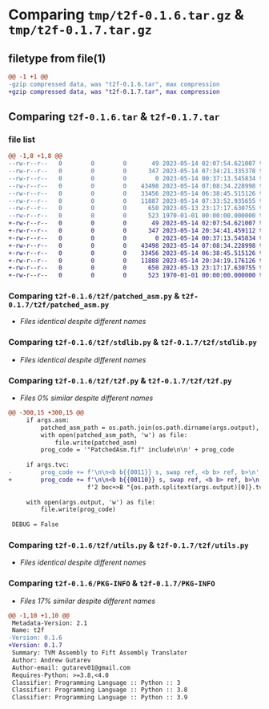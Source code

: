 # Comparing `tmp/t2f-0.1.6.tar.gz` & `tmp/t2f-0.1.7.tar.gz`

## filetype from file(1)

```diff
@@ -1 +1 @@
-gzip compressed data, was "t2f-0.1.6.tar", max compression
+gzip compressed data, was "t2f-0.1.7.tar", max compression
```

## Comparing `t2f-0.1.6.tar` & `t2f-0.1.7.tar`

### file list

```diff
@@ -1,8 +1,8 @@
--rw-r--r--   0        0        0       49 2023-05-14 02:07:54.621007 t2f-0.1.6/README.md
--rw-r--r--   0        0        0      347 2023-05-14 07:34:21.335378 t2f-0.1.6/pyproject.toml
--rw-r--r--   0        0        0        0 2023-05-14 00:37:13.545834 t2f-0.1.6/t2f/__init__.py
--rw-r--r--   0        0        0    43498 2023-05-14 07:08:34.228998 t2f-0.1.6/t2f/patched_asm.py
--rw-r--r--   0        0        0    33456 2023-05-14 06:38:45.515126 t2f-0.1.6/t2f/stdlib.py
--rw-r--r--   0        0        0    11887 2023-05-14 07:33:52.935655 t2f-0.1.6/t2f/t2f.py
--rw-r--r--   0        0        0      650 2023-05-13 23:17:17.630755 t2f-0.1.6/t2f/utils.py
--rw-r--r--   0        0        0      523 1970-01-01 00:00:00.000000 t2f-0.1.6/PKG-INFO
+-rw-r--r--   0        0        0       49 2023-05-14 02:07:54.621007 t2f-0.1.7/README.md
+-rw-r--r--   0        0        0      347 2023-05-14 20:34:41.459112 t2f-0.1.7/pyproject.toml
+-rw-r--r--   0        0        0        0 2023-05-14 00:37:13.545834 t2f-0.1.7/t2f/__init__.py
+-rw-r--r--   0        0        0    43498 2023-05-14 07:08:34.228998 t2f-0.1.7/t2f/patched_asm.py
+-rw-r--r--   0        0        0    33456 2023-05-14 06:38:45.515126 t2f-0.1.7/t2f/stdlib.py
+-rw-r--r--   0        0        0    11888 2023-05-14 20:34:19.176126 t2f-0.1.7/t2f/t2f.py
+-rw-r--r--   0        0        0      650 2023-05-13 23:17:17.630755 t2f-0.1.7/t2f/utils.py
+-rw-r--r--   0        0        0      523 1970-01-01 00:00:00.000000 t2f-0.1.7/PKG-INFO
```

### Comparing `t2f-0.1.6/t2f/patched_asm.py` & `t2f-0.1.7/t2f/patched_asm.py`

 * *Files identical despite different names*

### Comparing `t2f-0.1.6/t2f/stdlib.py` & `t2f-0.1.7/t2f/stdlib.py`

 * *Files identical despite different names*

### Comparing `t2f-0.1.6/t2f/t2f.py` & `t2f-0.1.7/t2f/t2f.py`

 * *Files 0% similar despite different names*

```diff
@@ -300,15 +300,15 @@
     if args.asm:
         patched_asm_path = os.path.join(os.path.dirname(args.output), "PatchedAsm.fif")
         with open(patched_asm_path, 'w') as file:
             file.write(patched_asm)
         prog_code = '"PatchedAsm.fif" include\n\n' + prog_code
 
     if args.tvc:
-        prog_code += f'\n\n<b b{{0011}} s, swap ref, <b b> ref, b>\n' \
+        prog_code += f'\n\n<b b{{00110}} s, swap ref, <b b> ref, b>\n' \
                      f'2 boc+>B "{os.path.splitext(args.output)[0]}.tvc" B>file\n'
 
     with open(args.output, 'w') as file:
         file.write(prog_code)
 
 DEBUG = False
```

### Comparing `t2f-0.1.6/t2f/utils.py` & `t2f-0.1.7/t2f/utils.py`

 * *Files identical despite different names*

### Comparing `t2f-0.1.6/PKG-INFO` & `t2f-0.1.7/PKG-INFO`

 * *Files 17% similar despite different names*

```diff
@@ -1,10 +1,10 @@
 Metadata-Version: 2.1
 Name: t2f
-Version: 0.1.6
+Version: 0.1.7
 Summary: TVM Assembly to Fift Assembly Translator
 Author: Andrew Gutarev
 Author-email: gutarev01@gmail.com
 Requires-Python: >=3.8,<4.0
 Classifier: Programming Language :: Python :: 3
 Classifier: Programming Language :: Python :: 3.8
 Classifier: Programming Language :: Python :: 3.9
```

